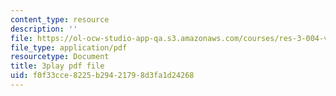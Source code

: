 ```yaml
---
content_type: resource
description: ''
file: https://ol-ocw-studio-app-qa.s3.amazonaws.com/courses/res-3-004-visualizing-materials-science-fall-2017/f0f33cce8225b29421798d3fa1d24268_cFZaKWiBD6I.pdf
file_type: application/pdf
resourcetype: Document
title: 3play pdf file
uid: f0f33cce-8225-b294-2179-8d3fa1d24268
---
```

